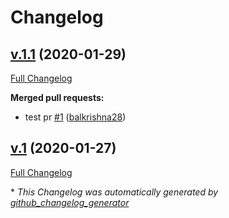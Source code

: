 # Changelog

## [v.1.1](https://github.com/balkrishna28/TestVersion/tree/v.1.1) (2020-01-29)

[Full Changelog](https://github.com/balkrishna28/TestVersion/compare/v.1...v.1.1)

**Merged pull requests:**

- test pr  [\#1](https://github.com/balkrishna28/TestVersion/pull/1) ([balkrishna28](https://github.com/balkrishna28))

## [v.1](https://github.com/balkrishna28/TestVersion/tree/v.1) (2020-01-27)

[Full Changelog](https://github.com/balkrishna28/TestVersion/compare/9bfa280d47cb7af4240631787612e49c003b3fbf...v.1)



\* *This Changelog was automatically generated by [github_changelog_generator](https://github.com/github-changelog-generator/github-changelog-generator)*
